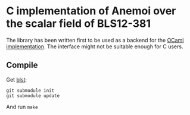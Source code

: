 # C implementation of Anemoi over the scalar field of BLS12-381

The library has been written first to be used as a backend for the [OCaml
implementation](https://gitlab.com/tezos/tezos/-/tree/master/src/lib_bls12_381_hash).
The interface might not be suitable enough for C users.

## Compile

Get [blst](https://github.com/supranational/blst):
```
git submodule init
git submodule update
```

And run `make`
